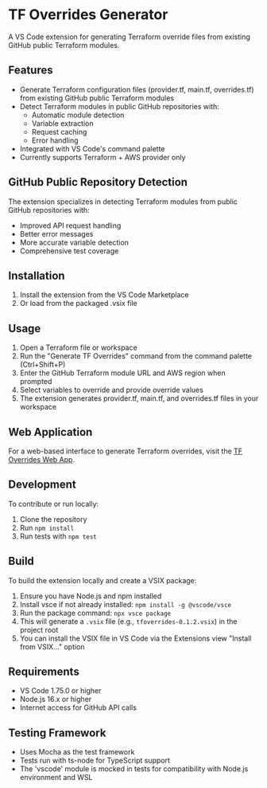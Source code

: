# TF Overrides Generator

A VS Code extension for generating Terraform override files from existing GitHub public Terraform modules.

## Features

- Generate Terraform configuration files (provider.tf, main.tf, overrides.tf) from existing GitHub public Terraform modules
- Detect Terraform modules in public GitHub repositories with:
  - Automatic module detection
  - Variable extraction
  - Request caching
  - Error handling
- Integrated with VS Code's command palette
- Currently supports Terraform + AWS provider only

## GitHub Public Repository Detection

The extension specializes in detecting Terraform modules from public GitHub repositories with:

- Improved API request handling
- Better error messages
- More accurate variable detection
- Comprehensive test coverage

## Installation

1. Install the extension from the VS Code Marketplace
2. Or load from the packaged .vsix file

## Usage

1. Open a Terraform file or workspace
2. Run the "Generate TF Overrides" command from the command palette (Ctrl+Shift+P)
3. Enter the GitHub Terraform module URL and AWS region when prompted
4. Select variables to override and provide override values
5. The extension generates provider.tf, main.tf, and overrides.tf files in your workspace

## Web Application

For a web-based interface to generate Terraform overrides, visit the [TF Overrides Web App](https://tfoverrides.dev).

## Development

To contribute or run locally:

1. Clone the repository
2. Run `npm install`
3. Run tests with `npm test`

## Build

To build the extension locally and create a VSIX package:

1. Ensure you have Node.js and npm installed
2. Install vsce if not already installed: `npm install -g @vscode/vsce`
3. Run the package command: `npx vsce package`
4. This will generate a `.vsix` file (e.g., `tfoverrides-0.1.2.vsix`) in the project root
5. You can install the VSIX file in VS Code via the Extensions view "Install from VSIX..." option

## Requirements

- VS Code 1.75.0 or higher
- Node.js 16.x or higher
- Internet access for GitHub API calls

## Testing Framework

- Uses Mocha as the test framework
- Tests run with ts-node for TypeScript support
- The 'vscode' module is mocked in tests for compatibility with Node.js environment and WSL

